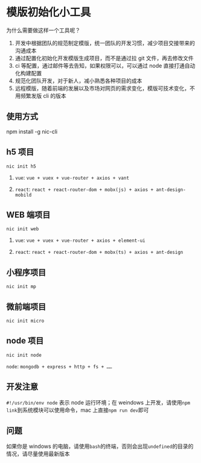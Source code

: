 # 模版初始化小工具

为什么需要做这样一个工具呢？

1. 开发中根据团队的规范制定模版，统一团队的开发习惯，减少项目交接带来的沟通成本
2. 通过配置化初始化开发模版生成项目，而不是通过拉 git 文件，再去修改文件
3. ci 等配置，通过邮件等去告知，如果权限可以，可以通过 node 直接打通自动化构建配置
4. 规范化团队开发，对于新人，减小熟悉各种项目的成本
5. 远程模版，随着前端的发展以及市场对网页的需求变化，模版可技术变化，不用频繁发版 cli 的版本

## 使用方式

npm install -g nic-cli

## h5 项目

```shell
nic init h5
```

1. `vue`: `vue + vuex + vue-router + axios + vant`

2. `react`: `react + react-router-dom + mobx(js) + axios + ant-design-mobild`

## WEB 端项目

```shell
nic init web
```

1. `vue`: `vue + vuex + vue-router + axios + element-ui`

2. `react`: `react + react-router-dom + mobx(ts) + axios + ant-design`

## 小程序项目

```shell
nic init mp
```

## 微前端项目

```shell
nic init micro
```

## node 项目

```shell
nic init node
```

`node`: `mongodb + express + http + fs + ……`

## 开发注意

`#!/usr/bin/env node` 表示 node 运行环境；在 weindows 上开发，请使用`npm link`到系统模块可以使用命令，mac 上直接`npm run dev`即可

## 问题

如果你是 windows 的电脑，请使用`bash`的终端，否则会出现`undefined`的目录的情况，请尽量使用最新版本
